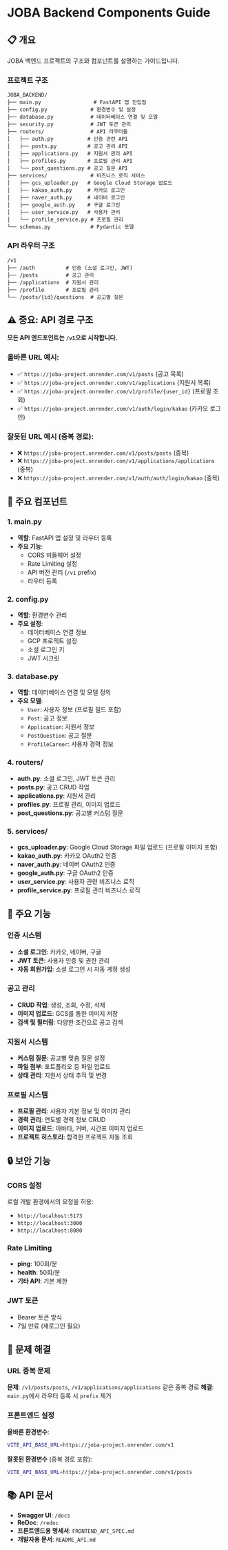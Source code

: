 # JOBA Backend Components Guide

## 📋 개요
JOBA 백엔드 프로젝트의 구조와 컴포넌트를 설명하는 가이드입니다.

### 프로젝트 구조
```
JOBA_BACKEND/
├── main.py                 # FastAPI 앱 진입점
├── config.py              # 환경변수 및 설정
├── database.py            # 데이터베이스 연결 및 모델
├── security.py            # JWT 토큰 관리
├── routers/               # API 라우터들
│   ├── auth.py           # 인증 관련 API
│   ├── posts.py          # 공고 관리 API
│   ├── applications.py   # 지원서 관리 API
│   ├── profiles.py       # 프로필 관리 API
│   └── post_questions.py # 공고 질문 API
├── services/              # 비즈니스 로직 서비스
│   ├── gcs_uploader.py   # Google Cloud Storage 업로드
│   ├── kakao_auth.py     # 카카오 로그인
│   ├── naver_auth.py     # 네이버 로그인
│   ├── google_auth.py    # 구글 로그인
│   ├── user_service.py   # 사용자 관리
│   └── profile_service.py # 프로필 관리
└── schemas.py             # Pydantic 모델
```

### API 라우터 구조
```
/v1
├── /auth          # 인증 (소셜 로그인, JWT)
├── /posts         # 공고 관리
├── /applications  # 지원서 관리
├── /profile       # 프로필 관리
└── /posts/{id}/questions  # 공고별 질문
```

## ⚠️ 중요: API 경로 구조
**모든 API 엔드포인트는 `/v1`으로 시작합니다.**

### 올바른 URL 예시:
- ✅ `https://joba-project.onrender.com/v1/posts` (공고 목록)
- ✅ `https://joba-project.onrender.com/v1/applications` (지원서 목록)
- ✅ `https://joba-project.onrender.com/v1/profile/{user_id}` (프로필 조회)
- ✅ `https://joba-project.onrender.com/v1/auth/login/kakao` (카카오 로그인)

### 잘못된 URL 예시 (중복 경로):
- ❌ `https://joba-project.onrender.com/v1/posts/posts` (중복)
- ❌ `https://joba-project.onrender.com/v1/applications/applications` (중복)
- ❌ `https://joba-project.onrender.com/v1/auth/auth/login/kakao` (중복)

## 🔧 주요 컴포넌트

### 1. main.py
- **역할**: FastAPI 앱 설정 및 라우터 등록
- **주요 기능**:
  - CORS 미들웨어 설정
  - Rate Limiting 설정
  - API 버전 관리 (`/v1` prefix)
  - 라우터 등록

### 2. config.py
- **역할**: 환경변수 관리
- **주요 설정**:
  - 데이터베이스 연결 정보
  - GCP 프로젝트 설정
  - 소셜 로그인 키
  - JWT 시크릿

### 3. database.py
- **역할**: 데이터베이스 연결 및 모델 정의
- **주요 모델**:
  - `User`: 사용자 정보 (프로필 필드 포함)
  - `Post`: 공고 정보
  - `Application`: 지원서 정보
  - `PostQuestion`: 공고 질문
  - `ProfileCareer`: 사용자 경력 정보

### 4. routers/
- **auth.py**: 소셜 로그인, JWT 토큰 관리
- **posts.py**: 공고 CRUD 작업
- **applications.py**: 지원서 관리
- **profiles.py**: 프로필 관리, 이미지 업로드
- **post_questions.py**: 공고별 커스텀 질문

### 5. services/
- **gcs_uploader.py**: Google Cloud Storage 파일 업로드 (프로필 이미지 포함)
- **kakao_auth.py**: 카카오 OAuth2 인증
- **naver_auth.py**: 네이버 OAuth2 인증
- **google_auth.py**: 구글 OAuth2 인증
- **user_service.py**: 사용자 관련 비즈니스 로직
- **profile_service.py**: 프로필 관리 비즈니스 로직

## 🚀 주요 기능

### 인증 시스템
- **소셜 로그인**: 카카오, 네이버, 구글
- **JWT 토큰**: 사용자 인증 및 권한 관리
- **자동 회원가입**: 소셜 로그인 시 자동 계정 생성

### 공고 관리
- **CRUD 작업**: 생성, 조회, 수정, 삭제
- **이미지 업로드**: GCS를 통한 이미지 저장
- **검색 및 필터링**: 다양한 조건으로 공고 검색

### 지원서 시스템
- **커스텀 질문**: 공고별 맞춤 질문 설정
- **파일 첨부**: 포트폴리오 등 파일 업로드
- **상태 관리**: 지원서 상태 추적 및 변경

### 프로필 시스템
- **프로필 관리**: 사용자 기본 정보 및 이미지 관리
- **경력 관리**: 연도별 경력 정보 CRUD
- **이미지 업로드**: 아바타, 커버, 시간표 이미지 업로드
- **프로젝트 히스토리**: 합격한 프로젝트 자동 조회

## 🔒 보안 기능

### CORS 설정
로컬 개발 환경에서의 요청을 허용:
- `http://localhost:5173`
- `http://localhost:3000`
- `http://localhost:8080`

### Rate Limiting
- **ping**: 100회/분
- **health**: 50회/분
- **기타 API**: 기본 제한

### JWT 토큰
- Bearer 토큰 방식
- 7일 만료 (재로그인 필요)

## 🚨 문제 해결

### URL 중복 문제
**문제**: `/v1/posts/posts`, `/v1/applications/applications` 같은 중복 경로
**해결**: `main.py`에서 라우터 등록 시 `prefix` 제거

### 프론트엔드 설정
**올바른 환경변수**:
```bash
VITE_API_BASE_URL=https://joba-project.onrender.com/v1
```

**잘못된 환경변수** (중복 경로 포함):
```bash
VITE_API_BASE_URL=https://joba-project.onrender.com/v1/posts
```

## 📚 API 문서
- **Swagger UI**: `/docs`
- **ReDoc**: `/redoc`
- **프론트엔드용 명세서**: `FRONTEND_API_SPEC.md`
- **개발자용 문서**: `README_API.md`
